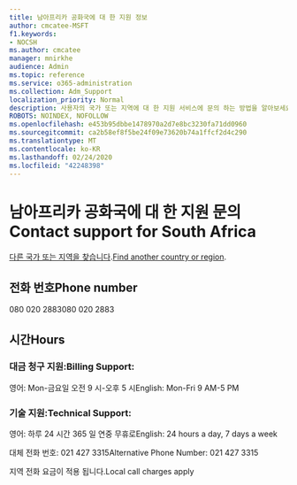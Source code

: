 ```yaml
---
title: 남아프리카 공화국에 대 한 지원 정보
author: cmcatee-MSFT
f1.keywords:
- NOCSH
ms.author: cmcatee
manager: mnirkhe
audience: Admin
ms.topic: reference
ms.service: o365-administration
ms.collection: Adm_Support
localization_priority: Normal
description: 사용자의 국가 또는 지역에 대 한 지원 서비스에 문의 하는 방법을 알아보세요.
ROBOTS: NOINDEX, NOFOLLOW
ms.openlocfilehash: e453b95dbbe1478970a2d7e8bc3230fa71dd0960
ms.sourcegitcommit: ca2b58ef8f5be24f09e73620b74a1ffcf2d4c290
ms.translationtype: MT
ms.contentlocale: ko-KR
ms.lasthandoff: 02/24/2020
ms.locfileid: "42248398"
---
```

# <a name="contact-support-for-south-africa"></a><span data-ttu-id="06cdd-103">남아프리카 공화국에 대 한 지원 문의</span><span class="sxs-lookup"><span data-stu-id="06cdd-103">Contact support for South Africa</span></span>

<span data-ttu-id="06cdd-104">[다른 국가 또는 지역을 찾습니다](../contact-support-for-business-products.md).</span><span class="sxs-lookup"><span data-stu-id="06cdd-104">[Find another country or region](../contact-support-for-business-products.md).</span></span>

## <a name="phone-number"></a><span data-ttu-id="06cdd-105">전화 번호</span><span class="sxs-lookup"><span data-stu-id="06cdd-105">Phone number</span></span>
<span data-ttu-id="06cdd-106">080 020 2883</span><span class="sxs-lookup"><span data-stu-id="06cdd-106">080 020 2883</span></span>

## <a name="hours"></a><span data-ttu-id="06cdd-107">시간</span><span class="sxs-lookup"><span data-stu-id="06cdd-107">Hours</span></span>
### <a name="billing-support"></a><span data-ttu-id="06cdd-108">대금 청구 지원:</span><span class="sxs-lookup"><span data-stu-id="06cdd-108">Billing Support:</span></span>

<span data-ttu-id="06cdd-109">영어: Mon-금요일 오전 9 시-오후 5 시</span><span class="sxs-lookup"><span data-stu-id="06cdd-109">English: Mon-Fri 9 AM-5 PM</span></span>

### <a name="technical-support"></a><span data-ttu-id="06cdd-110">기술 지원:</span><span class="sxs-lookup"><span data-stu-id="06cdd-110">Technical Support:</span></span>

<span data-ttu-id="06cdd-111">영어: 하루 24 시간 365 일 연중 무휴로</span><span class="sxs-lookup"><span data-stu-id="06cdd-111">English: 24 hours a day, 7 days a week</span></span>

<span data-ttu-id="06cdd-112">대체 전화 번호: 021 427 3315</span><span class="sxs-lookup"><span data-stu-id="06cdd-112">Alternative Phone Number: 021 427 3315</span></span>

<span data-ttu-id="06cdd-113">지역 전화 요금이 적용 됩니다.</span><span class="sxs-lookup"><span data-stu-id="06cdd-113">Local call charges apply</span></span>